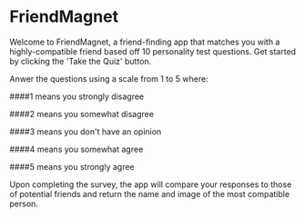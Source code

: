 # FriendMagnet

Welcome to FriendMagnet, a friend-finding app that matches you with a highly-compatible friend based off 10 personality test questions. Get started by clicking the 'Take the Quiz' button. 


Anwer the questions using a scale from 1 to 5 where:
  
  ####1 means you strongly disagree
  
  ####2 means you somewhat disagree 
  
  ####3 means you don't have an opinion 
  
  ####4 means you somewhat agree 
  
  ####5 means you strongly agree


Upon completing the survey, the app will compare your responses to those of potential friends and return the name and image of the most compatible person.
